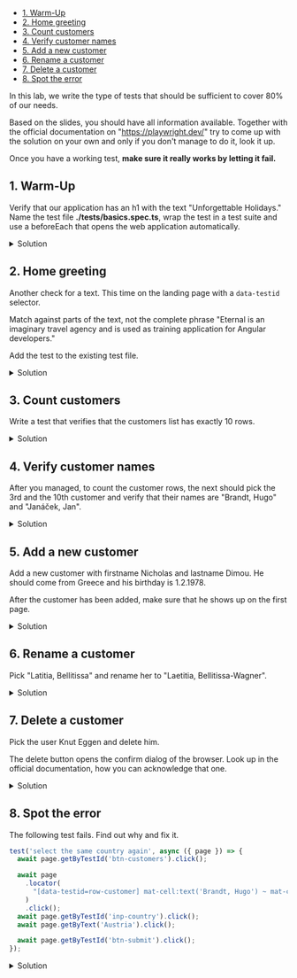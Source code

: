 - [1. Warm-Up](#1-warm-up)
- [2. Home greeting](#2-home-greeting)
- [3. Count customers](#3-count-customers)
- [4. Verify customer names](#4-verify-customer-names)
- [5. Add a new customer](#5-add-a-new-customer)
- [6. Rename a customer](#6-rename-a-customer)
- [7. Delete a customer](#7-delete-a-customer)
- [8. Spot the error](#8-spot-the-error)

In this lab, we write the type of tests that should be sufficient to cover 80% of our needs.

Based on the slides, you should have all information available. Together with the official documentation on "https://playwright.dev/" try to come up with the solution on your own and only if you don't manage to do it, look it up.

Once you have a working test, **make sure it really works by letting it fail.**

## 1. Warm-Up

Verify that our application has an h1 with the text "Unforgettable Holidays." Name the test file **./tests/basics.spec.ts**, wrap the test in a test suite and use a beforeEach that opens the web application automatically.

<details>

<summary>Solution</summary>

**./tests/basics.spec.ts**

```typescript
import { test, expect } from '@playwright/test';

test.describe('Basics', () => {
  test.beforeEach(async ({ page }) => {
    await page.goto('');
  });

  test('header is Unforgettable Holidays', async ({ page }) => {
    await expect(page.locator('h1')).toHaveText('Unforgettable Holidays');
  });
});
```

</details>

## 2. Home greeting

Another check for a text. This time on the landing page with a `data-testid` selector.

Match against parts of the text, not the complete phrase "Eternal is an imaginary travel agency and is used as training application for Angular developers."

Add the test to the existing test file.

<details>

<summary>Solution</summary>

**./tests/basics.spec.ts**

```typescript
test('greeting on home', async ({ page }) => {
  await expect(page.getByTestId('txt-greeting-1')).toContainText(
    'imaginary travel agency'
  );
});
```

</details>

## 3. Count customers

Write a test that verifies that the customers list has exactly 10 rows.

<details>

<summary>Solution</summary>

**./tests/basics.spec.ts**

```typescript
test('customers list shows 10 rows', async ({ page }) => {
  await page.getByTestId('btn-customers').click();
  const locator = page.getByTestId('row-customer');
  await expect(locator).toHaveCount(10);
});
```

  </details>

## 4. Verify customer names

After you managed, to count the customer rows, the next should pick the 3rd and the 10th customer and verify that their names are "Brandt, Hugo" and "Janáček, Jan".

<details>

<summary>Solution</summary>

**./tests/basics.spec.ts**

```typescript
test('3rd customer is Brandt, Hugo; 10th is Janáček, Jan', async ({ page }) => {
  await page.getByTestId('btn-customers').click();
  const nameLocator = page.locator(
    'data-testid=row-customer >> data-testid=name'
  );

  await expect(nameLocator.nth(2)).toHaveText('Brandt, Hugo');
  await expect(nameLocator.nth(9)).toHaveText('Janáček, Jan');
});
```

</details>

## 5. Add a new customer

Add a new customer with firstname Nicholas and lastname Dimou. He should come from Greece and his birthday is 1.2.1978.

After the customer has been added, make sure that he shows up on the first page.

<details>

<summary>Solution</summary>

**./tests/basics.spec.ts**

```typescript
test('add Nicholas Dimou as new customer', async ({ page }) => {
  await page.getByTestId('btn-customers').click();
  await page.getByTestId('btn-add-customer').click();
  await page.getByTestId('inp-firstname').fill('Nicholas');
  await page.getByTestId('inp-lastname').fill('Dimou');
  await page.getByTestId('inp-country').click();
  await page.getByTestId('text=Greece').click();
  await page.getByTestId('inp-birthdate').fill('1.2.1978');
  await page.getByTestId('btn-submit').click();

  await expect(
    page.locator('data-testid=row-customer', {
      hasText: 'Dimou, Nicholas',
    })
  ).toBeVisible();
});
```

</details>

## 6. Rename a customer

Pick "Latitia, Bellitissa" and rename her to "Laetitia, Bellitissa-Wagner".

<details>

<summary>Solution</summary>

```typescript
test('rename Latitia to Laetitia', async ({ page }) => {
  await page.getByTestId('btn-customers').click();

  await page
    .locator('[data-testid=row-customer]', { hasText: 'Latitia' })
    .getByTestId('btn-edit')
    .click();
  await page.getByTestId('inp-firstname').fill('Laetitia');
  await page.getByTestId('inp-lastname').fill('Bellitissa-Wagner');
  await page.getByTestId('inp-country').click();
  await page.getByText('Austria').click();
  await page.getByTestId('btn-submit').click();

  await expect(
    page.locator('data-testid=row-customer', { hasText: 'Bellitissa-Wagner' })
  ).toBeVisible();
});
```

</details>

## 7. Delete a customer

Pick the user Knut Eggen and delete him.

The delete button opens the confirm dialog of the browser. Look up in the official documentation, how you can acknowledge that one.

<details>

<summary>Solution</summary>

**filename.ts**

```typescript
test('delete Knut Eggen', async ({ page }) => {
  await page.getByTestId('btn-customers').click();

  await page
    .locator('[data-testid=row-customer]', { hasText: 'Eggen, Knut' })
    .getByTestId('btn-edit')
    .click();
  page.on('dialog', (dialog) => dialog.accept());
  await page.getByTestId('btn-delete').click();

  const locator = page.getByTestId('row-customer');
  await expect(locator).toHaveCount(10);

  await expect(
    page.locator('data-testid=row-customer', { hasText: 'Eggen, Knut' })
  ).not.toBeVisible();
});
```

</details>

## 8. Spot the error

The following test fails. Find out why and fix it.

```typescript
test('select the same country again', async ({ page }) => {
  await page.getByTestId('btn-customers').click();

  await page
    .locator(
      "[data-testid=row-customer] mat-cell:text('Brandt, Hugo') ~ mat-cell mat-icon"
    )
    .click();
  await page.getByTestId('inp-country').click();
  await page.getByText('Austria').click();

  await page.getByTestId('btn-submit').click();
});
```

<details>

<summary>Solution</summary>

```typescript
test('select the same country again', async ({ page }) => {
  await page.getByTestId('btn-customers').click();

  await page
    .locator(
      "[data-testid=row-customer] mat-cell:text('Brandt, Hugo') ~ mat-cell mat-icon"
    )
    .click();
  await page.getByTestId('inp-country').click();
  await page.locator('mat-option >> text=Austria').click();
  await page.getByTestId('btn-submit').click();
});
```

</details>
